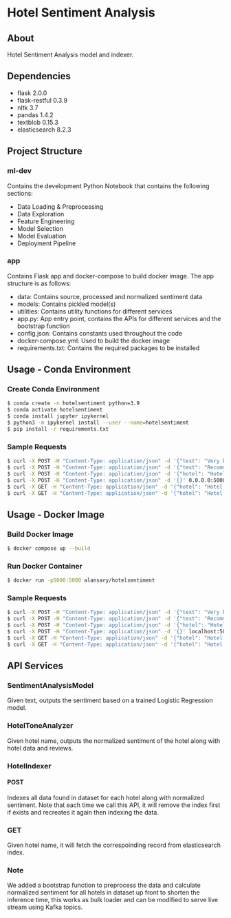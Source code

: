 # Hotel Sentiment Analysis

## About

Hotel Sentiment Analysis model and indexer.

## Dependencies

* flask 2.0.0
* flask-restful 0.3.9
* nltk 3.7
* pandas 1.4.2
* textblob 0.15.3
* elasticsearch 8.2.3

## Project Structure
### ml-dev
Contains the development Python Notebook that contains the following sections:
- Data Loading & Preprocessing
- Data Exploration
- Feature Engineering
- Model Selection
- Model Evaluation
- Deployment Pipeline
### app
Contains Flask app and docker-compose to build docker image. The app structure is as follows:
- data: Contains source, processed and normalized sentiment data
- models: Contains pickled model(s)
- utilities: Contains utility functions for different services
- app.py: App entry point, contains the APIs for different services and the bootstrap function
- config.json: Contains constants used throughout the code
- docker-compose.yml: Used to build the docker image
- requirements.txt: Contains the required packages to be installed

## Usage - Conda Environment

### Create Conda Environment
```bash
$ conda create -n hotelsentiment python=3.9
$ conda activate hotelsentiment
$ conda install jupyter ipykernel
$ python3 -m ipykernel install --user --name=hotelsentiment
$ pip install -r requirements.txt
```

### Sample Requests
```bash
$ curl -X POST -H "Content-Type: application/json" -d '{"text": "Very bad experience."}' 0.0.0.0:5000/sentiment-analysis-model
$ curl -X POST -H "Content-Type: application/json" -d '{"text": "Recommended hotel."}' 0.0.0.0:5000/sentiment-analysis-model
$ curl -X POST -H "Content-Type: application/json" -d '{"hotel": "Hotel Russo Palace"}' 0.0.0.0:5000/hotel-tone-analyzer
$ curl -X POST -H "Content-Type: application/json" -d '{}' 0.0.0.0:5000/hotel-indexer
$ curl -X GET -H "Content-Type: application/json" -d '{"hotel": "Hotel Russo Palace"}' 0.0.0.0:5000/hotel-indexer
$ curl -X GET -H "Content-Type: application/json" -d '{"hotel": "Hotel Olcott"}' 0.0.0.0:5000/hotel-indexer
```

## Usage - Docker Image

### Build Docker Image

```bash
$ docker compose up --build
```

### Run Docker Container

```bash
$ docker run -p5000:5000 alansary/hotelsentiment
```

### Sample Requests

```bash
$ curl -X POST -H "Content-Type: application/json" -d '{"text": "Very bad experience."}' localhost:5000/sentiment-analysis-model
$ curl -X POST -H "Content-Type: application/json" -d '{"text": "Recommended hotel."}' localhost:5000/sentiment-analysis-model
$ curl -X POST -H "Content-Type: application/json" -d '{"hotel": "Hotel Russo Palace"}' localhost:5000/hotel-tone-analyzer
$ curl -X POST -H "Content-Type: application/json" -d '{}' localhost:5000/hotel-indexer
$ curl -X GET -H "Content-Type: application/json" -d '{"hotel": "Hotel Russo Palace"}' localhost:5000/hotel-indexer
$ curl -X GET -H "Content-Type: application/json" -d '{"hotel": "Hotel Olcott"}' localhost:5000/hotel-indexer
```

## API Services

### SentimentAnalysisModel
Given text, outputs the sentiment based on a trained Logistic Regression model.

### HotelToneAnalyzer
Given hotel name, outputs the normalized sentiment of the hotel along with hotel data and reviews.

### HotelIndexer

#### POST
Indexes all data found in dataset for each hotel along with normalized sentiment. Note that each time we call this API, it will remove the index first if exists and recreates it again then indexing the data.
### GET
Given hotel name, it will fetch the correspoinding record from elasticsearch index.

### Note
We added a bootstrap function to preprocess the data and calculate normalized sentiment for all hotels in dataset up front to shorten the inference time, this works as bulk loader and can be modified to serve live stream using Kafka topics.
